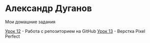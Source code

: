 
# Александр Дуганов
Мои домашние задания

[Урок 12](aodugano.github.io/Lesson_12/src "Первый статичный сайт на Bootstrap") - Работа с репозиторием на GitHub
[Урок 13](aodugano.github.io/Lesson_13/src "Адаптивная верстка") - Верстка Pixel Perfect


